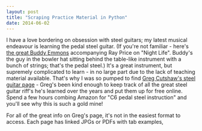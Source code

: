```yaml
---
layout: post
title: "Scraping Practice Material in Python"
date: 2014-06-02    
---
```


I have a love bordering on obsession with steel guitars; my latest musical endeavour is learning the pedal steel guitar. 
(If you're not familiar - here's [the great Buddy Emmons](https://www.youtube.com/watch?v=21TI7vlOdh4) accompanying 
Ray Price on "Night Life". Buddy's the guy in the bowler hat sitting behind the table-like instrument with a bunch of strings; 
that's the pedal steel.) It's a great instrument, but supremely complicated to learn - in no large part due to the lack of teaching 
material available. That's why I was so pumped to find [Greg Cutshaw's steel guitar page](http://www.gregcutshaw.com/) - Greg's 
been kind enough to keep track of all the great steel guitar riff's he's learned over the years and put them up for free 
online. Spend a few hours combing Amazon for "C6 pedal steel instruction" and you'll see why this is such a gold mine!

For all of the great info on Greg's page, it's not in the easiest format to access. Each page has linked JPGs or PDFs 
with tab examples, 